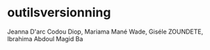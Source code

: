 # outilsversionning
Jeanna D'arc Codou Diop, Mariama Mané Wade, Giséle ZOUNDETE, Ibrahima Abdoul Magid Ba
